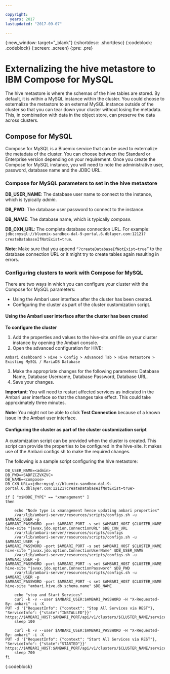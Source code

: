 ```yaml
---

copyright:
  years: 2017
lastupdated: "2017-09-07"

---
```


<!-- Attribute definitions -->
{:new_window: target="_blank"}
{:shortdesc: .shortdesc}
{:codeblock: .codeblock}
{:screen: .screen}
{:pre: .pre}

# Externalizing the hive metastore to IBM Compose for MySQL
The hive metastore is where the schemas of the hive tables are stored. By default, it is within a MySQL instance within the cluster. You could choose to externalize the metastore to an external MySQL instance outside of the cluster so that you can tear down your cluster without losing the metadata. This, in combination with data in the object store, can preserve the data across clusters.

## Compose for MySQL
Compose for MySQL is a Bluemix service that can be used to externalize the metadata of the cluster. You can choose between the Standard or Enterprise version depending on your requirement. Once you create the Compose for MySQL instance, you will need to note the administrative user, password, database name and the JDBC URL.

### Compose for MySQL parameters to set in the hive metastore

**DB_USER_NAME**: The database user name to connect to the instance, which is typically *admin*.

**DB_PWD**: The database user password to connect to the instance.

**DB_NAME**: The database name, which is typically *compose*.

**DB_CXN_URL**: The complete database connection URL. For example: ```jdbc:mysql://bluemix-sandbox-dal-9-portal.6.dblayer.com:12121?createDatabaseIfNotExist=true```.

**Note**: Make sure that you append ```“?createDatabaseIfNotExist=true”``` to the database connection URL or it might try to create tables again resulting in errors.

### Configuring clusters to work with Compose for MySQL
There are two ways in which you can configure your cluster with the Compose for MySQL parameters:

* Using the Ambari user interface after the cluster has been created.
* Configuring the cluster as part of the cluster customization script.

#### Using the Ambari user interface after the cluster has been created

**To configure the cluster**

1. Add the properties and values to the hive-site.xml file on your cluster instance by opening the Ambari console.
2. Open the advanced configuration for HIVE:

  `Ambari dashboard > Hive > Config > Advanced Tab > Hive Metastore > Existing MySQL / MariaDB Database`

3. Make the appropriate changes for the following parameters: Database Name, Database Username, Database Password, Database URL.
4. Save your changes.

**Important**: You will need to restart affected services as indicated in the Ambari user interface so that the changes take effect. This could take approximately three minutes.

**Note**: You might not be able to click **Test Connection** because of a known issue in the Ambari user interface.

#### Configuring the cluster as part of the cluster customization script
A customization script can be provided when the cluster is created. This script can provide the properties to be configured in the hive-site. It makes use of the Ambari configs.sh to make the required changes.

The following is a sample script configuring the hive metastore:
```
DB_USER_NAME=<admin>
DB_PWD=<SADFZCZVXZVC>
DB_NAME=<compose>
DB_CXN_URL=<jdbc:mysql://bluemix-sandbox-dal-9-portal.6.dblayer.com:12121?createDatabaseIfNotExist=true>

if [ "x$NODE_TYPE" == "xmanagement" ]
then

    echo "Node type is xmanagement hence updating ambari properties"
    /var/lib/ambari-server/resources/scripts/configs.sh -u $AMBARI_USER -p
$AMBARI_PASSWORD -port $AMBARI_PORT -s set $AMBARI_HOST $CLUSTER_NAME hive-site "javax.jdo.option.ConnectionURL" $DB_CXN_URL
    /var/lib/ambari-server/resources/scripts/configs
    /var/lib/ambari-server/resources/scripts/configs.sh -u $AMBARI_USER -p
$AMBARI_PASSWORD -port $AMBARI_PORT -s set $AMBARI_HOST $CLUSTER_NAME hive-site "javax.jdo.option.ConnectionUserName" $DB_USER_NAME
    /var/lib/ambari-server/resources/scripts/configs.sh -u $AMBARI_USER -p
$AMBARI_PASSWORD -port $AMBARI_PORT -s set $AMBARI_HOST $CLUSTER_NAME hive-site "javax.jdo.option.ConnectionPassword" $DB_PWD
    /var/lib/ambari-server/resources/scripts/configs.sh -u $AMBARI_USER -p
$AMBARI_PASSWORD -port $AMBARI_PORT -s set $AMBARI_HOST $CLUSTER_NAME hive-site "ambari.hive.db.schema.name" $DB_NAME

    echo "stop and Start Services"
    curl -k -v --user $AMBARI_USER:$AMBARI_PASSWORD -H "X-Requested-By: ambari" -i -X
PUT -d '{"RequestInfo": {"context": "Stop All Services via REST"}, "ServiceInfo": {"state":"INSTALLED"}}' https://$AMBARI_HOST:$AMBARI_PORT/api/v1/clusters/$CLUSTER_NAME/services
    sleep 100

    curl -k -v --user $AMBARI_USER:$AMBARI_PASSWORD -H "X-Requested-By: ambari" -i -X
PUT -d '{"RequestInfo": {"context": "Start All Services via REST"}, "ServiceInfo": {"state":"STARTED"}}' https://$AMBARI_HOST:$AMBARI_PORT/api/v1/clusters/$CLUSTER_NAME/services
    sleep 700
fi
```
{:codeblock}

